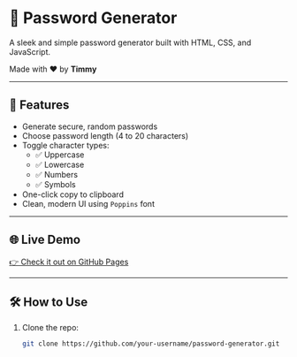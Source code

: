 

# 🔐 Password Generator

A sleek and simple password generator built with HTML, CSS, and JavaScript.

Made with ❤️ by **Timmy**

---

## 🚀 Features

- Generate secure, random passwords
- Choose password length (4 to 20 characters)
- Toggle character types:
  - ✅ Uppercase
  - ✅ Lowercase
  - ✅ Numbers
  - ✅ Symbols
- One-click copy to clipboard
- Clean, modern UI using `Poppins` font

---



## 🌐 Live Demo

[👉 Check it out on GitHub Pages](https://your-username.github.io/password-generator)

---

## 🛠️ How to Use

1. Clone the repo:
   ```bash
   git clone https://github.com/your-username/password-generator.git
